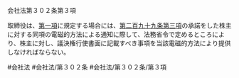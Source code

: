 会社法第３０２条第３項

取締役は、[第一項](会社法＿＿＿＿第３０２条第１項)に規定する場合には、[第二百九十九条第三項](会社法＿＿＿＿第２９９条第３項)の承諾をした株主に対する同項の電磁的方法による通知に際して、法務省令で定めるところにより、株主に対し、議決権行使書面に記載すべき事項を当該電磁的方法により提供しなければならない。

#会社法
#会社法/第３０２条
#会社法/第３０２条/第３項
